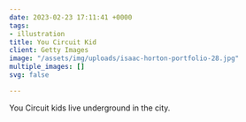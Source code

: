 ```yaml
---
date: 2023-02-23 17:11:41 +0000
tags:
- illustration
title: You Circuit Kid
client: Getty Images
image: "/assets/img/uploads/isaac-horton-portfolio-28.jpg"
multiple_images: []
svg: false

---
```

You Circuit kids live underground in the city.